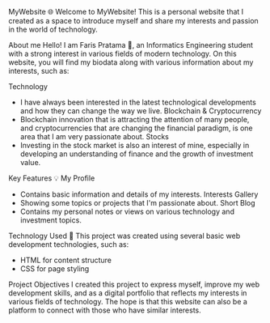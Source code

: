 MyWebsite 🌐
Welcome to MyWebsite! This is a personal website that I created as a space to introduce myself and share my interests and passion in the world of technology.

About me
Hello! I am Faris Pratama 👋, an Informatics Engineering student with a strong interest in various fields of modern technology. On this website, you will find my biodata along with various information about my interests, such as:

Technology 
- I have always been interested in the latest technological developments and how they can change the way we live.
Blockchain & Cryptocurrency
- Blockchain innovation that is attracting the attention of many people, and cryptocurrencies that are changing the financial paradigm, is one area that I am very passionate about.
Stocks
- Investing in the stock market is also an interest of mine, especially in developing an understanding of finance and the growth of investment value.

Key Features 💡
My Profile 
- Contains basic information and details of my interests.
Interests Gallery
- Showing some topics or projects that I'm passionate about.
Short Blog
- Contains my personal notes or views on various technology and investment topics.

Technology Used 🚀
This project was created using several basic web development technologies, such as:
- HTML for content structure
- CSS for page styling

Project Objectives
I created this project to express myself, improve my web development skills, and as a digital portfolio that reflects my interests in various fields of technology. 
The hope is that this website can also be a platform to connect with those who have similar interests.

